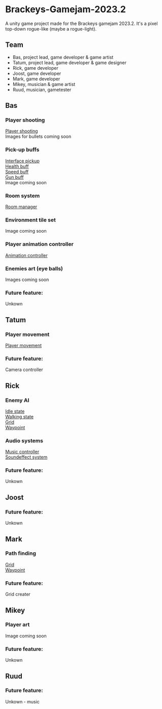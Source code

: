 # Brackeys-Gamejam-2023.2
A unity game project made for the Brackeys gamejam 2023.2. It's a pixel top-down rogue-like (maybe a rogue-light). 

## Team
* Bas, project lead, game developer & game artist
* Tatum, project lead, game developer & game designer
* Rick, game developer
* Joost, game developer
* Mark, game developer
* Mikey, musician & game artist
* Ruud, musician, gametester

## Bas
### Player shooting
[Player shooting](Assets/Scripts/Player/PlayerShooting.cs)<br>
Images for bullets coming soon
### Pick-up buffs
[Interface pickup](Assets/Scripts/Framework/Pick-ups/IPickup.cs)<br>
[Health buff](Assets/Scripts/Framework/Pick-ups//Buffs/HealthBuff.cs)<br>
[Speed buff](Assets/Scripts/Framework/Pick-ups//Buffs/SpeedBuff.cs)<br>
[Gun buff](Assets/Scripts/Framework/Pick-ups//Buffs/GunBuff.cs)<br>
Image coming soon
### Room system
[Room manager](Assets/Scripts/Framework/Rooms/RoomManger.cs)<br>
### Environment tile set
Image coming soon
### Player animation controller
[Animation controller](Assets/Scripts/Player/AnimationController.cs)<br>
### Enemies art (eye balls)
Images coming soon

### Future feature:
Unkown

## Tatum
### Player movement
[Player movement](Assets/Scripts/Player/PlayerMovement.cs)
### Future feature:
Camera controller

## Rick
### Enemy AI
[Idle state](Assets/Scripts/NPC/IdleState.cs)<br>
[Walking state](Assets/Scripts/NPC/WalkingState.cs)<br>
[Grid](Assets/Scripts/NPC/Grid.cs)<br>
[Waypoint](Assets/Scripts/NPC/Waypoint.cs)<br>
### Audio systems
[Music controller](Assets/Scripts/Framework/Audio/MusicController.cs)<br>
[Soundeffect system](Assets/Scripts/Framework/Audio/SoundEffectSystem.cs)
### Future feature:
Unkown

## Joost
### Future feature:
Unkown

## Mark
### Path finding
[Grid](Assets/Scripts/NPC/Grid.cs)<br>
[Waypoint](Assets/Scripts/NPC/Waypoint.cs)<br>
### Future feature:
Grid creater

## Mikey
### Player art
Image coming soon
### Future feature:
Unkown

## Ruud
### Future feature:
Unkown - music
